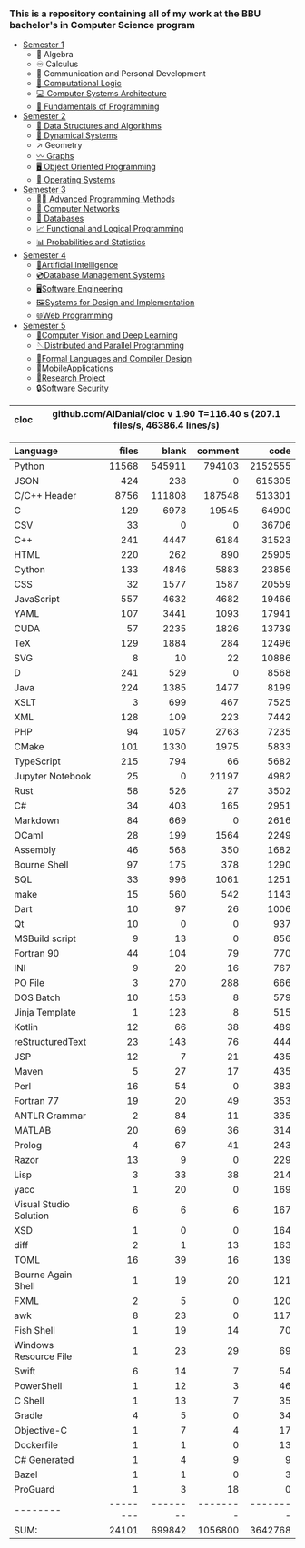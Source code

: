 ### This is a repository containing all of my work at the BBU bachelor's in Computer Science program

* [Semester 1](Semester1/)
    * 🔢 Algebra
    * ♾️ Calculus
    * 💬 Communication and Personal Development
    * [🔣 Computational Logic](Semester1/Computational%20Logic/)
    * [💻 Computer Systems Architecture](Semester1/Computer%20Systems%20Architecture/)
    * [🐍 Fundamentals of Programming](Semester1/Fundamentals%20of%20Programming/)
* [Semester 2](Semester2/)
    * [🌴 Data Structures and Algorithms](Semester2/Data%20Structures%20and%20Algorithms/)
    * [🔄 Dynamical Systems](Semester2/Dynamical%20Systems/)
    * ↗ Geometry
    * [〰️ Graphs](Semester2/Graphs/)
    * [🖥️ Object Oriented Programming](Semester2/Object%20Oriented%20Programming/)
    * [🐧 Operating Systems](Semester2/Operating%20Systems/)
* [Semester 3](Semester3/)
    * [👨‍💻️ Advanced Programming Methods](Semester3/Advanced%20Programming%20Methods/)
    * [📶 Computer Networks](Semester3/Computer%20Networks/)
    * [💾 Databases](Semester3/Databases/)
    * [📈 Functional and Logical Programming](Semester3/Functional%20and%20Logical%20Programming/)
    * [📊 Probabilities and Statistics](Semester3/Probabilities%20and%20Statistics/)
* [Semester 4](Semester4/)
    * [🤖Artificial Intelligence](Semester4/Artificial%20Intelligence/)
    * [💿Database Management Systems](Semester4/Database%20Management%20Systems/)
    * [🖥️Software Engineering](Semester4/Software%20Engineering/)
    * [🖼️Systems for Design and Implementation](Semester4/Systems%20for%20Design%20and%20Implementation/)
    * [🌐Web Programming](Semester4/Web%20Programming/)
* [Semester 5](Semester5/)
    * [🧿Computer Vision and Deep Learning](Semester5/Computer%20Vision%20and%20Deep%20Learning/)
    * [🪡Distributed and Parallel Programming](Semester5/Distributed%20and%20Parallel%20Programming/)
    * [🤌Formal Languages and Compiler Design](Semester5/Formal%20Languages%20and%20Compiler%20Design/)
    * [📱MobileApplications](Semester5/MobileApplications/)
    * [🔬Research Project](Semester5/Research%20Project/)
    * [🔒Software Security](Semester5/Software%20Security/)


cloc|github.com/AlDanial/cloc v 1.90  T=116.40 s (207.1 files/s, 46386.4 lines/s)
--- | ---

Language|files|blank|comment|code
:-------|-------:|-------:|-------:|-------:
Python|11568|545911|794103|2152555
JSON|424|238|0|615305
C/C++ Header|8756|111808|187548|513301
C|129|6978|19545|64900
CSV|33|0|0|36706
C++|241|4447|6184|31523
HTML|220|262|890|25905
Cython|133|4846|5883|23856
CSS|32|1577|1587|20559
JavaScript|557|4632|4682|19466
YAML|107|3441|1093|17941
CUDA|57|2235|1826|13739
TeX|129|1884|284|12496
SVG|8|10|22|10886
D|241|529|0|8568
Java|224|1385|1477|8199
XSLT|3|699|467|7525
XML|128|109|223|7442
PHP|94|1057|2763|7235
CMake|101|1330|1975|5833
TypeScript|215|794|66|5682
Jupyter Notebook|25|0|21197|4982
Rust|58|526|27|3502
C#|34|403|165|2951
Markdown|84|669|0|2616
OCaml|28|199|1564|2249
Assembly|46|568|350|1682
Bourne Shell|97|175|378|1290
SQL|33|996|1061|1251
make|15|560|542|1143
Dart|10|97|26|1006
Qt|10|0|0|937
MSBuild script|9|13|0|856
Fortran 90|44|104|79|770
INI|9|20|16|767
PO File|3|270|288|666
DOS Batch|10|153|8|579
Jinja Template|1|123|8|515
Kotlin|12|66|38|489
reStructuredText|23|143|76|444
JSP|12|7|21|435
Maven|5|27|17|435
Perl|16|54|0|383
Fortran 77|19|20|49|353
ANTLR Grammar|2|84|11|335
MATLAB|20|69|36|314
Prolog|4|67|41|243
Razor|13|9|0|229
Lisp|3|33|38|214
yacc|1|20|0|169
Visual Studio Solution|6|6|6|167
XSD|1|0|0|164
diff|2|1|13|163
TOML|16|39|16|139
Bourne Again Shell|1|19|20|121
FXML|2|5|0|120
awk|8|23|0|117
Fish Shell|1|19|14|70
Windows Resource File|1|23|29|69
Swift|6|14|7|54
PowerShell|1|12|3|46
C Shell|1|13|7|35
Gradle|4|5|0|34
Objective-C|1|7|4|17
Dockerfile|1|1|0|13
C# Generated|1|4|9|9
Bazel|1|1|0|3
ProGuard|1|3|18|0
--------|--------|--------|--------|--------
SUM:|24101|699842|1056800|3642768

